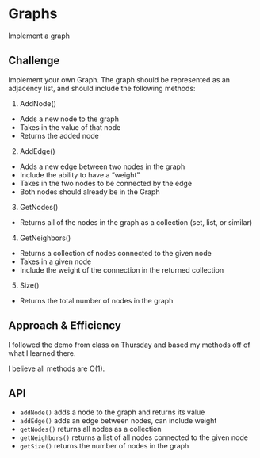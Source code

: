 # Graphs
Implement a graph

## Challenge
Implement your own Graph. The graph should be represented as an adjacency list, and should include the following methods:

1. AddNode()
- Adds a new node to the graph
- Takes in the value of that node
- Returns the added node
2. AddEdge()
- Adds a new edge between two nodes in the graph
- Include the ability to have a “weight”
- Takes in the two nodes to be connected by the edge
- Both nodes should already be in the Graph
3. GetNodes()
- Returns all of the nodes in the graph as a collection (set, list, or similar)
4. GetNeighbors()
- Returns a collection of nodes connected to the given node
- Takes in a given node
- Include the weight of the connection in the returned collection
5. Size()
- Returns the total number of nodes in the graph
## Approach & Efficiency
I followed the demo from class on Thursday and based my methods off of what I learned there. 

I believe all methods are O(1).

## API
- `addNode()` adds a node to the graph and returns its value
- `addEdge()` adds an edge between nodes, can include weight
- `getNodes()` returns all nodes as a collection
- `getNeighbors()` returns a list of all nodes connected to the given node
- `getSize()` returns the number of nodes in the graph